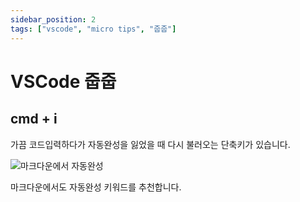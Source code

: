 ```yaml
---
sidebar_position: 2
tags: ["vscode", "micro tips", "줍줍"]
---
```


# VSCode 줍줍

## cmd + i

가끔 코드입력하다가 자동완성을 잃었을 때 다시 불러오는 단축키가 있습니다.

![마크다운에서 자동완성](https://user-images.githubusercontent.com/84452145/241534966-5fbe31e7-27d9-4ba1-95cb-333f6e604d46.png)

마크다운에서도 자동완성 키워드를 추천합니다.
